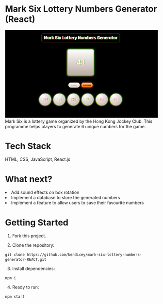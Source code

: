 # Mark Six Lottery Numbers Generator (React)
<img src="./docs/preview.png"  style="width: 700px">
Mark Six is a lottery game organized by the Hong Kong Jockey Club.
This programme helps players to generate 6 unique numbers for the game.

# Tech Stack

HTML, CSS, JavaScript, React.js

# What next?
<li>Add sound effects on box rotation</li>
<li>Implement a database to store the generated numbers</li>
<li>Implement a feature to allow users to save their favourite numbers</li>
                    
# Getting Started

1. Fork this project.

2. Clone the repository:

```
git clone https://github.com/kendicey/mark-six-lottery-numbers-generator-REACT.git
```

3. Install dependencies:

```
npm i
```

4. Ready to run:

```
npm start
```
